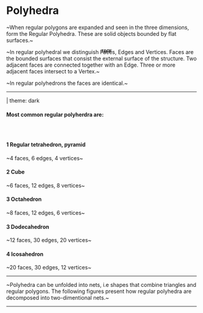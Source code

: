 


# Polyhedra

~When regular polygons are expanded and seen in the three dimensions, form the Regular Polyhedra. These are solid objects bounded by flat surfaces.~

<center>
    <f-scene3 style="position:relative;" isometric>
        <f-box3 rotation="30 30 0" scale="1.5"  />
        <div style="z-index:8; position:absolute; top:0; left:0; width:100%; height:100%; font-family:var(--font-mono); font-weight:400; font-size:75%;">
            <div style="position:absolute; top:12%; left:25%;">EDGE</div>
            <div style="position:absolute; top:54%; left:52%; color:var(--white)">FACE</div>
        </div>
    </f-scene3>
</center>

~In regular polyhedral we distinguish Faces, Edges and Vertices. Faces are the bounded surfaces that consist the external surface of the structure. Two adjacent faces are connected together with an Edge. Three or more  adjacent faces intersect to a Vertex.~

~In regular polyhedrons the faces are identical.~


---

| theme: dark


#### Most common regular polyherdra are:

### &nbsp;

#### **1** Regular tetrahedron, pyramid
~4 faces, 6 edges, 4 vertices~

<center>
    <f-scene3 isometric>
        <!-- <f-polyhedron3 hedron="Tetrahedron" rotation="0 90 0" scale="1.5" /> -->
        <f-hedron3 :shading="true" :height="1" :strokeWidth="0" :count="4" rotation="-30 0 60" scale="1.5" />
    </f-scene3>
</center>


#### **2** Cube
~6 faces, 12 edges, 8 vertices~

<center>
    <f-scene3 isometric webgl>
        <f-box3 rotation="30 30 0" scale="1.5" />
    </f-scene3>
</center>


#### **3** Octahedron
~8 faces, 12 edges, 6 vertices~

<center>
    <f-scene3 isometric>
         <f-polyhedron3 hedron="Octahedron" rotation="-80 0 45" scale="1.5" :opacity="1" />
    </f-scene3>
</center>


#### **3** Dodecahedron
~12 faces, 30 edges, 20 vertices~

<center>
    <f-scene3 isometric>
        <f-polyhedron3 hedron="Dodecahedron" rotation="0 10 20" scale="1.5" />
    </f-scene3>
</center>


#### **4** Icosahedron
~20 faces, 30 edges, 12 vertices~

<center>
    <f-scene3 isometric>
        <f-polyhedron3 hedron="Icosahedron" rotation="0 10 20" scale="1.5" />
    </f-scene3>
</center>




---


~Polyhedra can be unfolded into nets, i.e shapes that combine triangles and regular polygons. The following figures present how regular polyhedra are decomposed into two-dimentional nets.~


---




